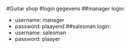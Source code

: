 #Guitar shop
#login gegevens
##manager login:
- username: manager
- password: plaayend
##salesman login:
- username: salesman
- password: plaayer

